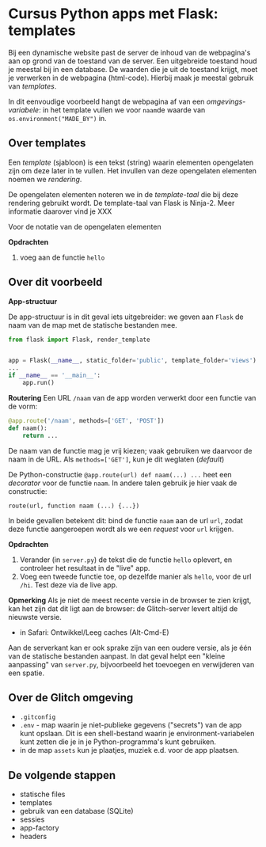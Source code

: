 Cursus Python apps met Flask: templates
=======================================

Bij een dynamische website past de server de inhoud van de webpagina's aan op grond van de toestand van de server.
Een uitgebreide toestand houd je meestal bij in een database.
De waarden die je uit de toestand krijgt, moet je verwerken in de webpagina (html-code).
Hierbij maak je meestal gebruik van *templates*.

In dit eenvoudige voorbeeld hangt de webpagina af van een *omgevings-variabele*:
in het template vullen we voor `naam`de waarde van `os.environment("MADE_BY")` in.

Over templates
--------------

Een *template* (sjabloon) is een tekst (string) waarin elementen opengelaten zijn om deze later in te vullen.
Het invullen van deze opengelaten elementen noemen we *rendering*.

De opengelaten elementen noteren we in de *template-taal* die bij deze rendering gebruikt wordt.
De template-taal van Flask is Ninja-2.
Meer informatie daarover vind je XXX

Voor de notatie van de opengelaten elementen


**Opdrachten**

1. voeg aan de functie `hello` 

Over dit voorbeeld
------------------

**App-structuur**

De app-structuur is in dit geval iets uitgebreider:
we geven aan `Flask` de naam van de map met de statische bestanden mee.

```Python
from flask import Flask, render_template


app = Flask(__name__, static_folder='public', template_folder='views')
...
if __name__ == '__main__':
    app.run()
```

**Routering** 
Een URL `/naam` van de app worden verwerkt door een functie van de vorm:

```Python
@app.route('/naam', methods=['GET', 'POST'])
def naam():
    return ...
```

De naam van de functie mag je vrij kiezen; 
vaak gebruiken we daarvoor de naam in de URL.
Als `methods=['GET']`, kun je dit weglaten (*default*)

De Python-constructie `@app.route(url) def naam(...) ...` heet een *decorator* voor de functie `naam`.
In andere talen gebruik je hier vaak de constructie:

```
route(url, function naam (...) {...})
```
In beide gevallen betekent dit: bind de functie `naam` aan de url `url`,
zodat deze functie aangeroepen wordt als we een *request* voor `url` krijgen.


**Opdrachten**

1. Verander (in `server.py`) de tekst die de functie `hello` oplevert, 
   en controleer het resultaat in de "live" app.
2. Voeg een tweede functie toe, op dezelfde manier als `hello`, voor de url `/hi`. 
   Test deze via de live app.
   
**Opmerking** Als je niet de meest recente versie in de browser te zien krijgt,
kan het zijn dat dit ligt aan de browser: de Glitch-server levert altijd de nieuwste versie.

- in Safari: Ontwikkel/Leeg caches (Alt-Cmd-E)

Aan de serverkant kan er ook sprake zijn van een oudere versie,
als je één van de statische bestanden aanpast.
In dat geval helpt een "kleine aanpassing" van `server.py`,
bijvoorbeeld het toevoegen en verwijderen van een spatie.

Over de Glitch omgeving
-----------------------

- `.gitconfig`
- `.env` - map waarin je niet-publieke gegevens ("secrets") van de app kunt opslaan. Dit is een shell-bestand waarin je environment-variabelen kunt zetten die je in je Python-programma's kunt gebruiken.
- in de map `assets` kun je plaatjes, muziek e.d. voor de app plaatsen.

De volgende stappen
-------------------

* statische files
* templates
* gebruik van een database (SQLite)
* sessies
* app-factory
* headers
